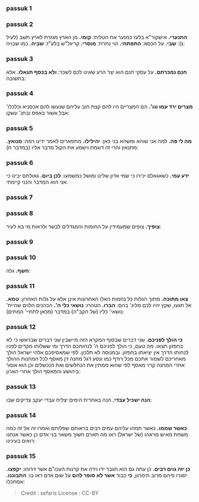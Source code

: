 
### passuk 1

### passuk 2
<b>התנערי.</b> אישקור"א בלעז כמנער את הטלית:
<b>קומי.</b> מן הארץ מגזרת לארץ תשב (לעיל ג):
<b>שבי.</b> על הכסא:
<b>התפתחי.</b> הוי נתרת:
<b>מוסרי.</b> קריגל"ש בלע"ז:
<b>שביה.</b> כמו שבויה:

### passuk 3
<b>חנם נמכרתם.</b> על עסקי חנם הוא יצר הרע שאינו לכם לשכר:
<b>ולא בכסף תגאלו.</b> אלא בתשובה:

### passuk 4
<b>מצרים ירד עמו וגו'.</b> הם המצריים היו להם קצת חוב עליהם שנעשו להם אכסניא וכלכלו' אבל אשור באפס ובחנ' עשקו:

### passuk 5
<b>מה לי פה.</b> למה אני שוהא ומשהא בני כאן:
<b>יהילילו.</b> מתפארים לאמר ידינו רמה:
<b>מנואץ.</b> מתנאץ והרי זה דוגמת וישמע את הקול מדבר אליו (במדבר ח):

### passuk 6
<b>ידע עמי.</b> כשאגאלם יכירו כי שמי אדון שליט ומושל כמשמעו:
<b>לכן ביום.</b> גאולתם יבינו כי אני הוא המדבר והנני קיימתי:

### passuk 7

### passuk 8
<b>צופיך.</b> צופים שמעמידין על החומות והמגדלים לבשר ולראות מי בא לעיר:

### passuk 9

### passuk 10
<b>חשף.</b> גלה:

### passuk 11
<b>צאו מתוכה.</b> מתוך הגלות כל נחמות האלו האחרונות אינן אלא על גלות האחרון:
<b>טמא.</b> אל תגעו, שקץ יהיו לכם מליג' בהם:
<b>הברו.</b> הטהרו:
<b>נושאי כלי ה'.</b> הכהנים הלוים שהיית' נושאי' כליו (של הקב"ה) במדבר (מכאן לתחיי' המתים):

### passuk 12
<b>כי הולך לפניכם.</b> שני דברים שבסוף המקרא הזה מיישבין שני דברים שבראשו כי לא בחפזון תצאו. מה טעם, כי הולך לפניכם ה' לנחותכם הדרך ומי ששלוחו מקדים לפניו לנחותו הדרך אין יציאתו בחפזון. ובמנוסה לא תלכון. לפי שמאסיפכם אלהי ישראל הולך מאחריכם לשמור אתכם מכל רודף כמו ונסע דגל מחנה דן מאסף לכל המחנות ההולך אחרי המחנה קרוי מאסף לפי שהוא ממתין את הנחלשים ואת הנכשלים וכן הוא אומר ביהושע והמאסף הולך אחרי הארון:

### passuk 13
<b>הנה ישכיל עבדי.</b> הנה באחרית הימים יצליח עבדי יעקב צדיקים שבו:

### passuk 14
<b>כאשר שממו.</b> כאשר תמהו עליהם עמים רבים בראותם שפלותם ואמרו זה אל זה כמה משחת מאיש מראהו (של ישראל) ראו מה תארם חשוך משאר בני אדם כן כאשר אנחנו רואים בעינינו:

### passuk 15
<b>כן יזה גוים רבים.</b> כן עתה גם הוא תגבר ידו וידה את קרנות העכו"ם אשר זירוהו:
<b>יקפצו.</b> יסגרו פיהם מרוב תימהון, <b>כי</b> כבוד <b>אשר לא סופר להם</b> על שום אדם ראו בו:
<b>התבוננו.</b> אסתכלו:

>Credit : sefaris
>License : CC-BY
